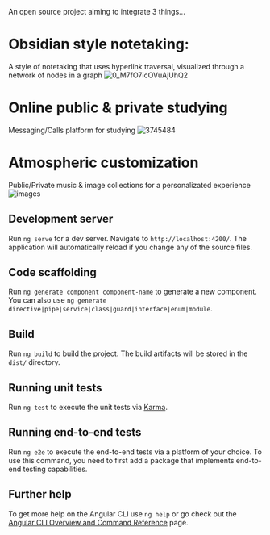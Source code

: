 
An open source project aiming to integrate 3 things...
# Obsidian style notetaking:
  A style of notetaking that uses hyperlink traversal, visualized through a network of nodes in a graph
  ![0_M7fO7icOVuAjUhQ2](https://github.com/KamKooner/openlecture_frontend/assets/85206896/2828352b-46e3-425c-9767-c40c4a2328f6)

# Online public & private studying
  Messaging/Calls platform for studying
  ![3745484](https://github.com/KamKooner/openlecture_frontend/assets/85206896/d363d0d9-4b84-4c77-97b7-b1309ed100b8)

# Atmospheric customization 
  Public/Private music & image collections for a personalizated experience
  ![images](https://github.com/KamKooner/openlecture_frontend/assets/85206896/ce89b834-ca53-4390-b56e-9a2c0e4e74e4)



## Development server

Run `ng serve` for a dev server. Navigate to `http://localhost:4200/`. The application will automatically reload if you change any of the source files.

## Code scaffolding

Run `ng generate component component-name` to generate a new component. You can also use `ng generate directive|pipe|service|class|guard|interface|enum|module`.

## Build

Run `ng build` to build the project. The build artifacts will be stored in the `dist/` directory.

## Running unit tests

Run `ng test` to execute the unit tests via [Karma](https://karma-runner.github.io).

## Running end-to-end tests

Run `ng e2e` to execute the end-to-end tests via a platform of your choice. To use this command, you need to first add a package that implements end-to-end testing capabilities.

## Further help

To get more help on the Angular CLI use `ng help` or go check out the [Angular CLI Overview and Command Reference](https://angular.io/cli) page.

